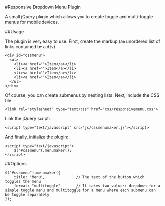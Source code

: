 #Responsive Dropdown Menu Plugin

A small jQuery plugin which allows you to create toggle and multi-toggle menus for mobile devices.

##Usage

The plugin is very easy to use. First, create the markup (an unordered list of links contained by a `div`)

```
<div id="cssmenu">
  <ul>
    <li><a href="">Item</a></li>
    <li><a href="">Item</a></li>
    <li><a href="">Item</a></li>
    <li><a href="">Item</a></li>
  </ul>
</div>
```

Of course, you can create submenus by nesting lists. Next, include the CSS file:
```
<link rel="stylesheet" type="text/css" href="css/responsivemenu.css">
```
Link the jQuery script:
```
<script type="text/javascript" src="js/cssmenumaker.js"></script>
```
And finally, initialize the plugin:
```
<script type="text/javascript">
	$("#cssmenu").menumaker();
</script>
```
##Options
```
$("#cssmenu").menumaker({
	title: "Menu",              // The text of the button which toggles the menu
	format: "multitoggle"       // It takes two values: dropdown for a simple toggle menu and multitoggle for a menu where each submenu can be toggle separately
});
```
